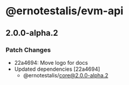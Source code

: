 # @ernotestalis/evm-api

## 2.0.0-alpha.2

### Patch Changes

- 22a4694: Move logo for docs
- Updated dependencies [22a4694]
  - @ernotestalis/core@2.0.0-alpha.2
